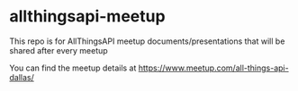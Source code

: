 # allthingsapi-meetup
This repo is for AllThingsAPI meetup documents/presentations that will be shared after every meetup

You can find the meetup details at https://www.meetup.com/all-things-api-dallas/
